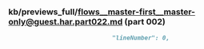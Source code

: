 ### kb/previews_full/flows__master-first__master-only@guest.har.part022.md (part 002)

```md
                             "lineNumber": 0,
                   
```

```
